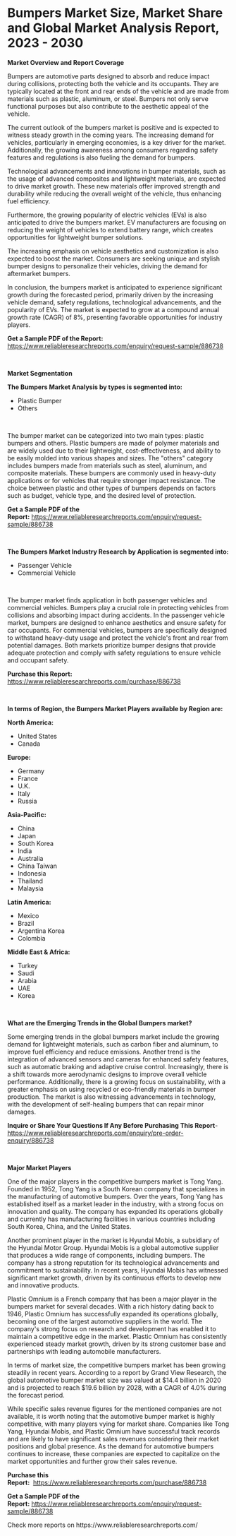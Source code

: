 <p><h1>Bumpers Market Size, Market Share and Global Market Analysis Report, 2023 - 2030</h1></p><p><strong>Market Overview and Report Coverage</strong></p>
<p><p>Bumpers are automotive parts designed to absorb and reduce impact during collisions, protecting both the vehicle and its occupants. They are typically located at the front and rear ends of the vehicle and are made from materials such as plastic, aluminum, or steel. Bumpers not only serve functional purposes but also contribute to the aesthetic appeal of the vehicle.</p><p>The current outlook of the bumpers market is positive and is expected to witness steady growth in the coming years. The increasing demand for vehicles, particularly in emerging economies, is a key driver for the market. Additionally, the growing awareness among consumers regarding safety features and regulations is also fueling the demand for bumpers.</p><p>Technological advancements and innovations in bumper materials, such as the usage of advanced composites and lightweight materials, are expected to drive market growth. These new materials offer improved strength and durability while reducing the overall weight of the vehicle, thus enhancing fuel efficiency.</p><p>Furthermore, the growing popularity of electric vehicles (EVs) is also anticipated to drive the bumpers market. EV manufacturers are focusing on reducing the weight of vehicles to extend battery range, which creates opportunities for lightweight bumper solutions.</p><p>The increasing emphasis on vehicle aesthetics and customization is also expected to boost the market. Consumers are seeking unique and stylish bumper designs to personalize their vehicles, driving the demand for aftermarket bumpers.</p><p>In conclusion, the bumpers market is anticipated to experience significant growth during the forecasted period, primarily driven by the increasing vehicle demand, safety regulations, technological advancements, and the popularity of EVs. The market is expected to grow at a compound annual growth rate (CAGR) of 8%, presenting favorable opportunities for industry players.</p></p>
<p><strong>Get a Sample PDF of the Report:</strong> <a href="https://www.reliableresearchreports.com/enquiry/request-sample/886738">https://www.reliableresearchreports.com/enquiry/request-sample/886738</a></p>
<p>&nbsp;</p>
<p><strong>Market Segmentation</strong></p>
<p><strong>The Bumpers Market Analysis by types is segmented into:</strong></p>
<p><ul><li>Plastic Bumper</li><li>Others</li></ul></p>
<p>&nbsp;</p>
<p><p>The bumper market can be categorized into two main types: plastic bumpers and others. Plastic bumpers are made of polymer materials and are widely used due to their lightweight, cost-effectiveness, and ability to be easily molded into various shapes and sizes. The "others" category includes bumpers made from materials such as steel, aluminum, and composite materials. These bumpers are commonly used in heavy-duty applications or for vehicles that require stronger impact resistance. The choice between plastic and other types of bumpers depends on factors such as budget, vehicle type, and the desired level of protection.</p></p>
<p><strong>Get a Sample PDF of the Report:</strong>&nbsp;<a href="https://www.reliableresearchreports.com/enquiry/request-sample/886738">https://www.reliableresearchreports.com/enquiry/request-sample/886738</a></p>
<p>&nbsp;</p>
<p><strong>The Bumpers Market Industry Research by Application is segmented into:</strong></p>
<p><ul><li>Passenger Vehicle</li><li>Commercial Vehicle</li></ul></p>
<p>&nbsp;</p>
<p><p>The bumper market finds application in both passenger vehicles and commercial vehicles. Bumpers play a crucial role in protecting vehicles from collisions and absorbing impact during accidents. In the passenger vehicle market, bumpers are designed to enhance aesthetics and ensure safety for car occupants. For commercial vehicles, bumpers are specifically designed to withstand heavy-duty usage and protect the vehicle's front and rear from potential damages. Both markets prioritize bumper designs that provide adequate protection and comply with safety regulations to ensure vehicle and occupant safety.</p></p>
<p><strong>Purchase this Report:</strong>&nbsp; <a href="https://www.reliableresearchreports.com/purchase/886738">https://www.reliableresearchreports.com/purchase/886738</a></p>
<p>&nbsp;</p>
<p><strong>In terms of Region, the Bumpers Market Players available by Region are:</strong></p>
<p>
    <p> <strong> North America: </strong>
        <ul>
            <li>United States</li>
            <li>Canada</li>
        </ul>
        </p> 
    <p> <strong> Europe: </strong>
        <ul>
            <li>Germany</li>
            <li>France</li>
            <li>U.K.</li>
            <li>Italy</li>
            <li>Russia</li>
        </ul>
        </p> 
    <p> <strong> Asia-Pacific: </strong>
        <ul>
            <li>China</li>
            <li>Japan</li>
            <li>South Korea</li>
            <li>India</li>
            <li>Australia</li>
            <li>China Taiwan</li>
            <li>Indonesia</li>
            <li>Thailand</li>
            <li>Malaysia</li>
        </ul>
        </p> 
    <p> <strong> Latin America: </strong>
        <ul>
            <li>Mexico</li>
            <li>Brazil</li>
            <li>Argentina Korea</li>
            <li>Colombia</li>
        </ul>
        </p> 
    <p> <strong> Middle East & Africa: </strong>
        <ul>
            <li>Turkey</li>
            <li>Saudi</li>
            <li>Arabia</li>
            <li>UAE</li>
            <li>Korea</li>
        </ul>
    </p>
    </p>
<p>&nbsp;</p>
<p><strong>What are the Emerging Trends in the Global Bumpers market?</strong></p>
<p><p>Some emerging trends in the global bumpers market include the growing demand for lightweight materials, such as carbon fiber and aluminum, to improve fuel efficiency and reduce emissions. Another trend is the integration of advanced sensors and cameras for enhanced safety features, such as automatic braking and adaptive cruise control. Increasingly, there is a shift towards more aerodynamic designs to improve overall vehicle performance. Additionally, there is a growing focus on sustainability, with a greater emphasis on using recycled or eco-friendly materials in bumper production. The market is also witnessing advancements in technology, with the development of self-healing bumpers that can repair minor damages.</p></p>
<p><strong>Inquire or Share Your Questions If Any Before Purchasing This Report</strong>- <a href="https://www.reliableresearchreports.com/enquiry/pre-order-enquiry/886738">https://www.reliableresearchreports.com/enquiry/pre-order-enquiry/886738</a></p>
<p>&nbsp;</p>
<p><strong>Major Market Players</strong></p>
<p><p>One of the major players in the competitive bumpers market is Tong Yang. Founded in 1952, Tong Yang is a South Korean company that specializes in the manufacturing of automotive bumpers. Over the years, Tong Yang has established itself as a market leader in the industry, with a strong focus on innovation and quality. The company has expanded its operations globally and currently has manufacturing facilities in various countries including South Korea, China, and the United States.</p><p>Another prominent player in the market is Hyundai Mobis, a subsidiary of the Hyundai Motor Group. Hyundai Mobis is a global automotive supplier that produces a wide range of components, including bumpers. The company has a strong reputation for its technological advancements and commitment to sustainability. In recent years, Hyundai Mobis has witnessed significant market growth, driven by its continuous efforts to develop new and innovative products.</p><p>Plastic Omnium is a French company that has been a major player in the bumpers market for several decades. With a rich history dating back to 1946, Plastic Omnium has successfully expanded its operations globally, becoming one of the largest automotive suppliers in the world. The company's strong focus on research and development has enabled it to maintain a competitive edge in the market. Plastic Omnium has consistently experienced steady market growth, driven by its strong customer base and partnerships with leading automobile manufacturers.</p><p>In terms of market size, the competitive bumpers market has been growing steadily in recent years. According to a report by Grand View Research, the global automotive bumper market size was valued at $14.4 billion in 2020 and is projected to reach $19.6 billion by 2028, with a CAGR of 4.0% during the forecast period.</p><p>While specific sales revenue figures for the mentioned companies are not available, it is worth noting that the automotive bumper market is highly competitive, with many players vying for market share. Companies like Tong Yang, Hyundai Mobis, and Plastic Omnium have successful track records and are likely to have significant sales revenues considering their market positions and global presence. As the demand for automotive bumpers continues to increase, these companies are expected to capitalize on the market opportunities and further grow their sales revenue.</p></p>
<p><strong>Purchase this Report:</strong>&nbsp;&nbsp;<a href="https://www.reliableresearchreports.com/purchase/886738">https://www.reliableresearchreports.com/purchase/886738</a></p>
<p></p>
<p><strong>Get a Sample PDF of the Report:</strong>&nbsp;<a href="https://www.reliableresearchreports.com/enquiry/request-sample/886738">https://www.reliableresearchreports.com/enquiry/request-sample/886738</a></p>
<p>Check more reports on https://www.reliableresearchreports.com/</p>